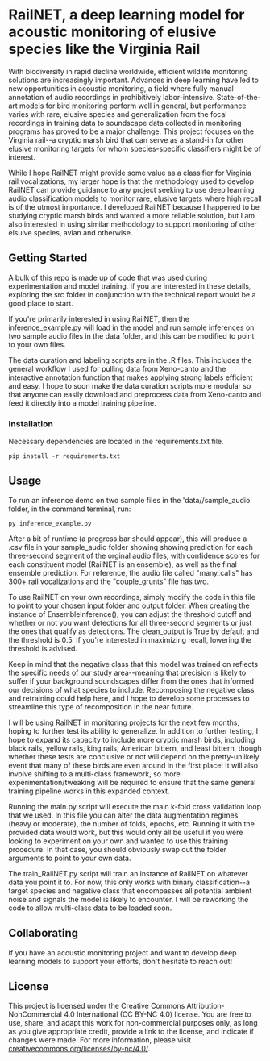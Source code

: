 # RailNET, a deep learning model for acoustic monitoring of elusive species like the Virginia Rail

With biodiversity in rapid decline worldwide, efficient wildlife monitoring solutions are increasingly important. Advances in deep learning have led to new opportunities in acoustic monitoring, a field where fully manual annotation of audio recordings in prohibitively labor-intensive. State-of-the-art models for bird monitoring perform well in general, but performance varies with rare, elusive species and generalization from the focal recordings in training data to soundscape data collected in monitoring programs has proved to be a major challenge. This project focuses on the Virginia rail--a cryptic marsh bird that can serve as a stand-in for other elusive monitoring targets for whom species-specific classifiers might be of interest.

While I hope RailNET might provide some value as a classifier for Virginia rail vocalizations, my larger hope is that the methodology used to develop RailNET can provide guidance to any project seeking to use deep learning audio classification models to monitor rare, elusive targets where high recall is of the utmost importance. I developed RailNET because I happened to be studying cryptic marsh birds and wanted a more reliable solution, but I am also interested in using similar methodology to support monitoring of other elsuive species, avian and otherwise. 

## Getting Started
A bulk of this repo is made up of code that was used during experimentation and model training. If you are interested in these details, exploring the src folder in conjunction with the technical report would be a good place to start. 

If you're primarily interested in using RailNET, then the inference_example.py will load in the model and run sample inferences on two sample audio files in the data folder, and this can be modified to point to your own files.

The data curation and labeling scripts are in the .R files. This includes the general workflow I used for pulling data from Xeno-canto and the interactive annotation function that makes applying strong labels efficient and easy. I hope to soon make the data curation scripts more modular so that anyone can easily download and preprocess data from Xeno-canto and feed it directly into a model training pipeline. 

### Installation

Necessary dependencies are located in the requirements.txt file.

```
pip install -r requirements.txt
```
## Usage

To run an inference demo on two sample files in the 'data//sample_audio' folder, in the command terminal, run:

```
py inference_example.py
```
After a bit of runtime (a progress bar should appear), this will produce a .csv file in your sample_audio folder showing showing prediction for each three-second segment of the orginal audio files, with confidence scores for each constituent model (RailNET is an ensemble), as 
well as the final ensemble prediction. For reference, the audio file called "many_calls" has 300+ rail vocalizations and the "couple_grunts" file has two.

To use RailNET on your own recordings, simply modify the code in this file to point to your chosen input folder and output folder. When creating the instance of EnsembleInference(), you can adjust the threshold cutoff and whether or not you want detections for all three-second segments or just the ones that qualify as detections. The clean_output is True by default and the threshold is 0.5. If you're interested in maximizing recall, lowering the threshold is advised. 

Keep in mind that the negative class that this model was trained on reflects the specific needs of our study area--meaning that precision is likely to suffer if your background soundscapes differ from the ones that informed our decisions of what species to include. Recomposing the negative class and retraining could help here, and I hope to develop some processes to streamline this type of recomposition in the near future.

I will be using RailNET in monitoring projects for the next few months, hoping to further test its ability to generalize. In addition to further testing, I hope to expand its capacity to include more cryptic marsh birds, including black rails, yellow rails, king rails, American bittern, and least bittern, though whether these tests are conclusive or not will depend on the pretty-unlikely event that many of these birds are even around in the first place! It will also involve shifting to a multi-class framework, so more experimentation/tweaking will be required to ensure that the same general training pipeline works in this expanded context.


Running the main.py script will execute the main k-fold cross validation loop that we used. In this file you can  alter the data augmentation regimes (heavy or moderate), the number of folds, epochs, etc. Running it with the provided data would work, but this would only all be useful if you were looking to experiment on your own and wanted to use this training procedure. In that case, you should obviously swap out the folder arguments to point to your own data.

The train_RailNET.py script will train an instance of RailNET on whatever data you point it to. For now, this only works with binary classification--a target species and negative class that encompasses all potential ambient noise and signals the model is likely to encounter. I will be reworking the code to allow multi-class data to be loaded soon.

## Collaborating

If you have an acoustic monitoring project and want to develop deep learning models to support your efforts, don't hesitate to reach out!

## License

This project is licensed under the Creative Commons Attribution-NonCommercial 4.0 International (CC BY-NC 4.0) license. You are free to use, share, and adapt this work for non-commercial purposes only, as long as you give appropriate credit, provide a link to the license, and indicate if changes were made. For more information, please visit [creativecommons.org/licenses/by-nc/4.0/](https://creativecommons.org/licenses/by-nc/4.0/).

